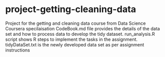 # project-getting-cleaning-data
Project for the getting and cleaning data course from Data Science Coursera specilaisation
CodeBook.md file provides the details of the data set and how to process data to develop the tidy dataset.
run_analysis.R script shows R steps to implement the tasks in the assignment. 
tidyDataSet.txt is the newly developed data set as per assignment instructions
